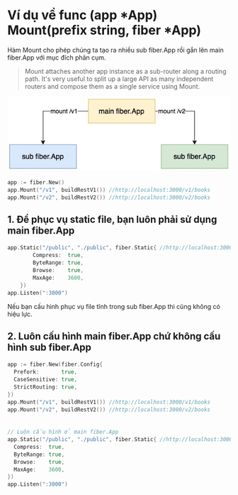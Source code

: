 # Ví dụ về func (app *App) Mount(prefix string, fiber *App)
Hàm Mount cho phép chúng ta tạo ra nhiều sub fiber.App rồi gắn lên main fiber.App với mục đích phân cụm.


>Mount attaches another app instance as a sub-router along a routing path.
It's very useful to split up a large API as many independent routers and
compose them as a single service using Mount.

![](diagram.jpg)

```go
app := fiber.New()
app.Mount("/v1", buildRestV1()) //http://localhost:3000/v1/books
app.Mount("/v2", buildRestV2()) //http://localhost:3000/v2/books
```

## 1. Để phục vụ static file, bạn luôn phải sử dụng main fiber.App

```go
app.Static("/public", "./public", fiber.Static{ //http://localhost:3000/public OR http://localhost:3000/public/dog.jpeg
		Compress:  true,
		ByteRange: true,
		Browse:    true,
		MaxAge:    3600,
	})
app.Listen(":3000")
```

Nếu bạn cấu hình phục vụ file tĩnh trong sub fiber.App thì cũng không có hiệu lực.

## 2. Luôn cấu hình main fiber.App chứ không cấu hình sub fiber.App

```go
app := fiber.New(fiber.Config{
  Prefork:       true,
  CaseSensitive: true,
  StrictRouting: true,
})
app.Mount("/v1", buildRestV1()) //http://localhost:3000/v1/books
app.Mount("/v2", buildRestV2()) //http://localhost:3000/v2/books


// Luôn cấu hình ở main fiber.App
app.Static("/public", "./public", fiber.Static{ //http://localhost:3000/public OR http://localhost:3000/public/dog.jpeg
  Compress:  true,
  ByteRange: true,
  Browse:    true,
  MaxAge:    3600,
})
app.Listen(":3000")
```